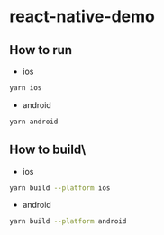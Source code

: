 # react-native-demo

## How to run

- ios

```bash
yarn ios
```

- android

```bash
yarn android
```

## How to  build\

- ios

```bash
yarn build --platform ios
```

- android

```bash
yarn build --platform android
```
